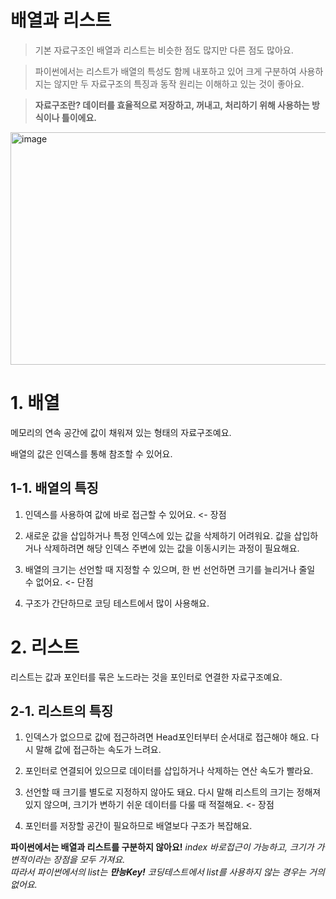 배열과 리스트
=================
> 기본 자료구조인 배열과 리스트는 비슷한 점도 많지만 다른 점도 많아요.

> 파이썬에서는 리스트가 배열의 특성도 함께 내포하고 있어 크게 구분하여 사용하지는 않지만 두 자료구조의 특징과 동작 원리는 이해하고 있는 것이 좋아요.

> **자료구조란? 데이터를 효율적으로 저장하고, 꺼내고, 처리하기 위해 사용하는 방식이나 틀이에요.**  
<img width="577" height="372" alt="image" src="https://github.com/user-attachments/assets/05e176a5-4347-4bfc-8a86-6479fe42f581" />

# 1. 배열

메모리의 연속 공간에 값이 채워져 있는 형태의 자료구조예요.  

배열의 값은 인덱스를 통해 참조할 수 있어요.  

## 1-1. 배열의 특징
1. 인덱스를 사용하여 값에 바로 접근할 수 있어요. <- 장점
   
2. 새로운 값을 삽입하거나 특정 인덱스에 있는 값을 삭제하기 어려워요. 값을 삽입하거나 삭제하려면 해당 인덱스 주변에 있는 값을 이동시키는 과정이 필요해요.
   
3. 배열의 크기는 선언할 때 지정할 수 있으며, 한 번 선언하면 크기를 늘리거나 줄일 수 없어요. <- 단점
   
4. 구조가 간단하므로 코딩 테스트에서 많이 사용해요.

# 2. 리스트

리스트는 값과 포인터를 묶은 노드라는 것을 포인터로 연결한 자료구조예요.

## 2-1. 리스트의 특징
1. 인덱스가 없으므로 값에 접근하려면 Head포인터부터 순서대로 접근해야 해요. 다시 말해 값에 접근하는 속도가 느려요.
 
2. 포인터로 연결되어 있으므로 데이터를 삽입하거나 삭제하는 연산 속도가 빨라요.
   
3. 선언할 때 크기를 별도로 지정하지 않아도 돼요. 다시 말해 리스트의 크기는 정해져 있지 않으며, 크기가 변하기 쉬운 데이터를 다룰 때 적절해요. <- 장점
 
4. 포인터를 저장할 공간이 필요하므로 배열보다 구조가 복잡해요.

**파이썬에서는 배열과 리스트를 구분하지 않아요!**
*index 바로접근이 가능하고, 크기가 가변적이라는 장점을 모두 가져요.*  
*따라서 파이썬에서의 list는 **만능Key!** 코딩테스트에서 list를 사용하지 않는 경우는 거의 없어요.*
